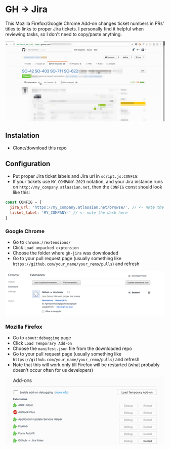# GH -> Jira

This Mozilla Firefox/Google Chrome Add-on changes ticket numbers in PRs' titles to links to proper Jira tickets. I personally find it helpful when reviewing tasks, so I don't need to copy/paste anything.

![How it works?](images/how.gif)

## Instalation

  - Clone/download this repo

## Configuration

  - Put proper Jira ticket labels and Jira url in `script.js:CONFIG`:
  - If your tickets use `MY_COMPANY-2023` notation, and your Jira instance runs on `http://my_company.atlassian.net`, then the `CONFIG` const should look like this:
  ```js
  const CONFIG = {
    jira_url: 'https://my_company.atlassian.net/browse/', // <- note the `/browse` part here
    ticket_label: 'MY_COMPANY-' // <- note the dash here
  }
  ```

### Google Chrome

  - Go to `chrome://extensions/`
  - Click `Load unpacked exptension`
  - Choose the folder where `gh-jira` was downloaded
  - Go to your pull request page (usually something like `https://github.com/your_name/your_remo/pulls`) and refresh

![Google Chrome](images/chrome.png)

### Mozilla Firefox

  - Go to `about:debugging` page
  - Click `Load Temporary Add-on`
  - Choose the `manifest.json` file from the downloaded repo
  - Go to your pull request page (usually something like `https://github.com/your_name/your_remo/pulls`) and refresh
  - Note that this will work only till Firefox will be restarted (what probably doesn't occur often for us developers)

![Mozilla Firefox](images/firefox.png)
